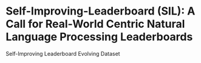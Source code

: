 # Self-Improving-Leaderboard (SIL): A Call for Real-World Centric Natural Language Processing Leaderboards
Self-Improving Leaderboard Evolving Dataset
